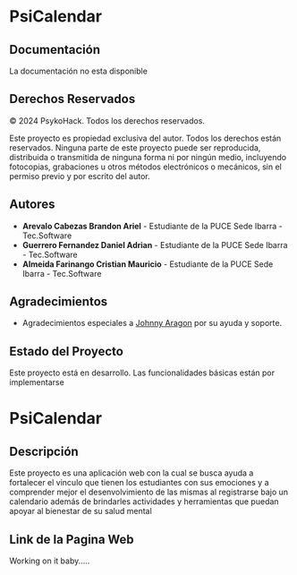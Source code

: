 # PsiCalendar

## Documentación
La documentación no esta disponible 


## Derechos Reservados
© 2024 PsykoHack. Todos los derechos reservados.

Este proyecto es propiedad exclusiva del autor. Todos los derechos están reservados. Ninguna parte de este proyecto puede ser reproducida, distribuida o transmitida de ninguna forma ni por ningún medio, incluyendo fotocopias, grabaciones u otros métodos electrónicos o mecánicos, sin el permiso previo y por escrito del autor.

## Autores
- **Arevalo Cabezas Brandon Ariel** - Estudiante de la PUCE Sede Ibarra - Tec.Software
- **Guerrero Fernandez Daniel Adrian** - Estudiante de la PUCE Sede Ibarra - Tec.Software
- **Almeida Farinango Cristian Mauricio** - Estudiante de la PUCE Sede Ibarra - Tec.Software

## Agradecimientos
- Agradecimientos especiales a [Johnny Aragon](https://github.com/JohnAle1) por su ayuda y soporte.

## Estado del Proyecto
Este proyecto está en desarrollo. Las funcionalidades básicas están por implementarse

# PsiCalendar

## Descripción
Este proyecto es una aplicación web con la cual se busca ayuda a fortalecer el vinculo que tienen los estudiantes con sus emociones y a comprender mejor el desenvolvimiento de las mismas al registrarse bajo un calendario además de brindarles actividades y herramientas que puedan apoyar al bienestar de su salud mental

## Link de la Pagina Web 

Working on it baby.....

